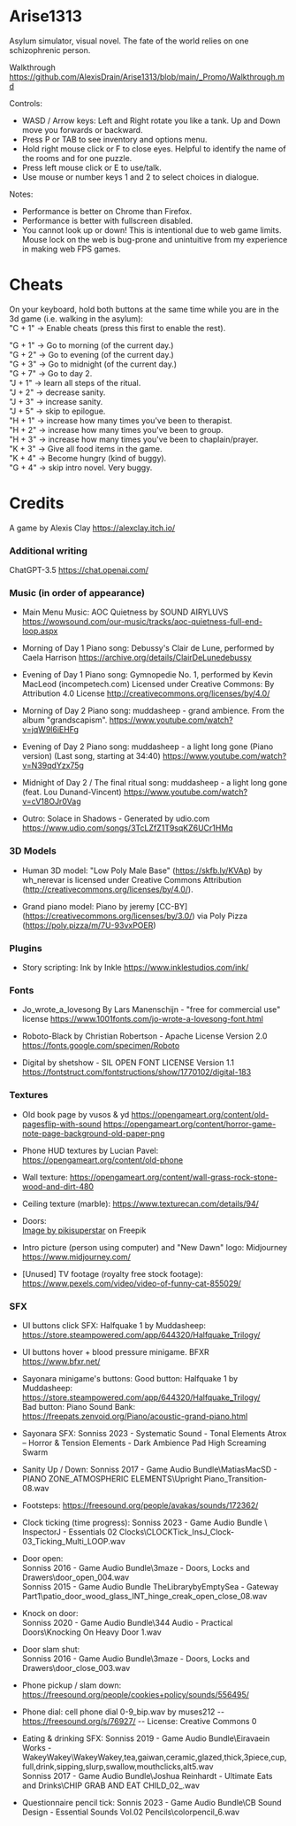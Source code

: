 # Arise1313
Asylum simulator, visual novel. The fate of the world relies on one schizophrenic person.  

Walkthrough  
https://github.com/AlexisDrain/Arise1313/blob/main/_Promo/Walkthrough.md  

Controls:  
- WASD / Arrow keys: Left and Right rotate you like a tank. Up and Down move you forwards or backward.  
- Press P or TAB to see inventory and options menu.  
- Hold right mouse click or F to close eyes. Helpful to identify the name of the rooms and for one puzzle.  
- Press left mouse click or E to use/talk.  
- Use mouse or number keys 1 and 2 to select choices in dialogue.  

Notes:  
- Performance is better on Chrome than Firefox.  
- Performance is better with fullscreen disabled.
- You cannot look up or down! This is intentional due to web game limits. Mouse lock on the web is bug-prone and unintuitive from my experience in making web FPS games.  

# Cheats
On your keyboard, hold both buttons at the same time while you are in the 3d game (i.e. walking in the asylum):  
"C + 1" -> Enable cheats (press this first to enable the rest).  

"G + 1" -> Go to morning (of the current day.)  
"G + 2" -> Go to evening (of the current day.)  
"G + 3" -> Go to midnight (of the current day.)  
"G + 7" -> Go to day 2.  
"J + 1" -> learn all steps of the ritual.  
"J + 2" -> decrease sanity.  
"J + 3" -> increase sanity.  
"J + 5" -> skip to epilogue.  
"H + 1" -> increase how many times you've been to therapist.  
"H + 2" -> increase how many times you've been to group.  
"H + 3" -> increase how many times you've been to chaplain/prayer.  
"K + 3" -> Give all food items in the game.  
"K + 4" -> Become hungry (kind of buggy).  
"G + 4" -> skip intro novel. Very buggy.  

# Credits
A game by Alexis Clay
https://alexclay.itch.io/

### Additional writing
ChatGPT-3.5 https://chat.openai.com/

### Music (in order of appearance)  
- Main Menu Music: AOC Quietness by SOUND AIRYLUVS
https://wowsound.com/our-music/tracks/aoc-quietness-full-end-loop.aspx

- Morning of Day 1 Piano song: Debussy's Clair de Lune, performed by Caela Harrison
https://archive.org/details/ClairDeLunedebussy

- Evening of Day 1 Piano song: Gymnopedie No. 1, performed by Kevin MacLeod (incompetech.com)
Licensed under Creative Commons: By Attribution 4.0 License
http://creativecommons.org/licenses/by/4.0/

- Morning of Day 2 Piano song: muddasheep - grand ambience. From the album "grandscapism".
https://www.youtube.com/watch?v=jqW9l6iEHFg

- Evening of Day 2 Piano song: muddasheep - a light long gone (Piano version) (Last song, starting at 34:40)
https://www.youtube.com/watch?v=N39qdYzx75g

- Midnight of Day 2 / The final ritual song: muddasheep - a light long gone (feat. Lou Dunand-Vincent) 
https://www.youtube.com/watch?v=cV18OJr0Vag

- Outro: Solace in Shadows - Generated by udio.com
https://www.udio.com/songs/3TcLZfZ1T9sqKZ6UCr1HMq

### 3D Models  
- Human 3D model:
"Low Poly Male Base" (https://skfb.ly/KVAp) by wh_nerevar is licensed under Creative Commons Attribution (http://creativecommons.org/licenses/by/4.0/).

- Grand piano model:
Piano by jeremy [CC-BY] (https://creativecommons.org/licenses/by/3.0/) via Poly Pizza (https://poly.pizza/m/7U-93vxPOER)

### Plugins  
- Story scripting: Ink by Inkle
https://www.inklestudios.com/ink/

### Fonts    
- Jo_wrote_a_lovesong By Lars Manenschijn - "free for commercial use" license
https://www.1001fonts.com/jo-wrote-a-lovesong-font.html

- Roboto-Black by Christian Robertson - Apache License Version 2.0  
https://fonts.google.com/specimen/Roboto

- Digital by shetshow - SIL OPEN FONT LICENSE Version 1.1
https://fontstruct.com/fontstructions/show/1770102/digital-183

### Textures  
- Old book page by vusos & yd
https://opengameart.org/content/old-pagesflip-with-sound
https://opengameart.org/content/horror-game-note-page-background-old-paper-png

- Phone HUD textures by Lucian Pavel:
https://opengameart.org/content/old-phone

- Wall texture:
https://opengameart.org/content/wall-grass-rock-stone-wood-and-dirt-480  

- Ceiling texture (marble):
https://www.texturecan.com/details/94/

- Doors:  
<a href="https://www.freepik.com/free-vector/realistic-doors-collection-illustration_17806539.htm#query=door%20texture&position=3&from_view=keyword&track=ais">Image by pikisuperstar</a> on Freepik  

- Intro picture (person using computer) and "New Dawn" logo:
Midjourney https://www.midjourney.com/

- [Unused] TV footage (royalty free stock footage):
https://www.pexels.com/video/video-of-funny-cat-855029/

### SFX  
- UI buttons click SFX:
Halfquake 1 by Muddasheep: https://store.steampowered.com/app/644320/Halfquake_Trilogy/  

- UI buttons hover + blood pressure minigame.
BFXR https://www.bfxr.net/

- Sayonara minigame's buttons:
Good button: Halfquake 1 by Muddasheep: https://store.steampowered.com/app/644320/Halfquake_Trilogy/  
Bad button: Piano Sound Bank: https://freepats.zenvoid.org/Piano/acoustic-grand-piano.html

- Sayonara SFX:
Sonniss 2023 - Systematic Sound - Tonal Elements Atrox – Horror & Tension Elements - Dark Ambience Pad High Screaming Swarm

- Sanity Up / Down:
Sonniss 2017 - Game Audio Bundle\MatiasMacSD - PIANO ZONE_ATMOSPHERIC ELEMENTS\Upright Piano_Transition-08.wav

- Footsteps:
https://freesound.org/people/avakas/sounds/172362/

- Clock ticking (time progress):
Sonniss 2023 - Game Audio Bundle \ InspectorJ - Essentials 02 Clocks\CLOCKTick_InsJ_Clock-03_Ticking_Multi_LOOP.wav

- Door open:  
Sonniss 2016 - Game Audio Bundle\3maze -  Doors, Locks and Drawers\door_open_004.wav  
Sonniss 2015 - Game Audio Bundle TheLibrarybyEmptySea - Gateway Part1\patio_door_wood_glass_INT_hinge_creak_open_close_08.wav 

- Knock on door:  
Sonniss 2020 - Game Audio Bundle\344 Audio - Practical Doors\Knocking On Heavy Door 1.wav  

- Door slam shut:  
Sonniss 2016 - Game Audio Bundle\3maze -  Doors, Locks and Drawers\door_close_003.wav  

- Phone pickup / slam down:
https://freesound.org/people/cookies+policy/sounds/556495/

- Phone dial:
cell phone dial 0-9_bip.wav by muses212 -- https://freesound.org/s/76927/ -- License: Creative Commons 0

- Eating & drinking SFX:
Sonniss 2019 - Game Audio Bundle\Eiravaein Works - WakeyWakey\WakeyWakey,tea,gaiwan,ceramic,glazed,thick,3piece,cup,full,drink,sipping,slurp,swallow,mouthclicks,alt5.wav  
Sonniss 2017 - Game Audio Bundle\Joshua Reinhardt -  Ultimate Eats and Drinks\CHIP GRAB AND EAT CHILD_02_.wav  

- Questionnaire pencil tick:
Sonnis 2023 - Game Audio Bundle\CB Sound Design - Essential Sounds Vol.02 Pencils\colorpencil_6.wav
